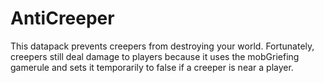# AntiCreeper

This datapack prevents creepers from destroying your world.
Fortunately, creepers still deal damage to players because it uses the mobGriefing gamerule and sets it temporarily to false if a creeper is near a player.

